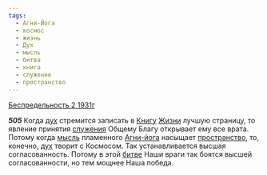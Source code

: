 ```yaml
---
tags:
  - Агни-Йога
  - космос
  - жизнь
  - Дух
  - мысль
  - битва
  - книга
  - служение
  - пространство
---
```


[Беспредельность 2 1931г](https://127.0.0.1:4002/agni/1931)

___505___
Когда [дух](../../../tags/#Дух) стремится записать в [Книгу](../../../tags/#книга) [Жизни](../../../tags/#жизнь) лучшую страницу, то явление принятия [служения](../../../tags/#служение) Общему Благу открывает ему все врата. Потому когда [мысль](../../../tags/#мысль) пламенного [Агни-йога](../../../tags/#Агни-Йога) насыщает [пространство](../../../tags/#пространство), то, конечно, [дух](../../../tags/#Дух) творит с Космосом. Так устанавливается высшая согласованность. Потому в этой [битве](../../../tags/#битва) Наши враги так боятся высшей согласованности, но тем мощнее Наша победа.   

